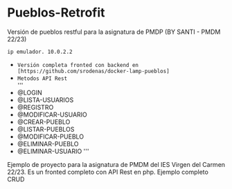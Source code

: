 # Pueblos-Retrofit

Versión de pueblos restful para la asignatura de PMDP (BY SANTI - PMDM 22/23)
```
ip emulador. 10.0.2.2 

```

- `Versión completa fronted con backend en [https://github.com/srodenas/docker-lamp-pueblos]`
- `Metodos API Rest`  
'''
- @LOGIN
- @LISTA-USUARIOS
- @REGISTRO
- @MODIFICAR-USUARIO
- @CREAR-PUEBLO
- @LISTAR-PUEBLOS
- @MODIFICAR-PUEBLO
- @ELIMINAR-PUEBLO
- @ELIMINAR-USUARIO
'''

Ejemplo de proyecto para la asignatura de PMDM del IES Virgen del Carmen 22/23. Es un fronted completo
con API Rest en php. Ejemplo completo CRUD 
